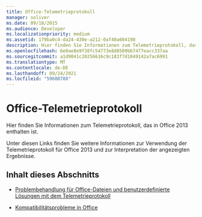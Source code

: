 ```yaml
---
title: Office-Telemetrieprotokoll
manager: soliver
ms.date: 09/18/2015
ms.audience: Developer
ms.localizationpriority: medium
ms.assetid: 179ba0c4-da24-430e-a212-0af40a604198
description: Hier finden Sie Informationen zum Telemetrieprotokoll, das in Office 2013 enthalten ist.
ms.openlocfilehash: 6e0ae8e9f38fc54773e8d8509bb7477eacc337aa
ms.sourcegitcommit: a1d9041c20256616c9c183f7d1049142a7ac6991
ms.translationtype: MT
ms.contentlocale: de-DE
ms.lasthandoff: 09/24/2021
ms.locfileid: "59608788"
---
```

# <a name="office-telemetry-log"></a>Office-Telemetrieprotokoll

Hier finden Sie Informationen zum Telemetrieprotokoll, das in Office 2013 enthalten ist.
  
Unter diesen Links finden Sie weitere Informationen zur Verwendung der Telemetrieprotokoll für Office 2013 und zur Interpretation der angezeigten Ergebnisse.
  
## <a name="in-this-section"></a>Inhalt dieses Abschnitts

- [Problembehandlung für Office-Dateien und benutzerdefinierte Lösungen mit dem Telemetrieprotokoll](troubleshooting-office-files-and-custom-solutions-with-the-telemetry-log.md)
    
- [Kompatibilitätsprobleme in Office](compatibility-issues-in-office.md)
    


